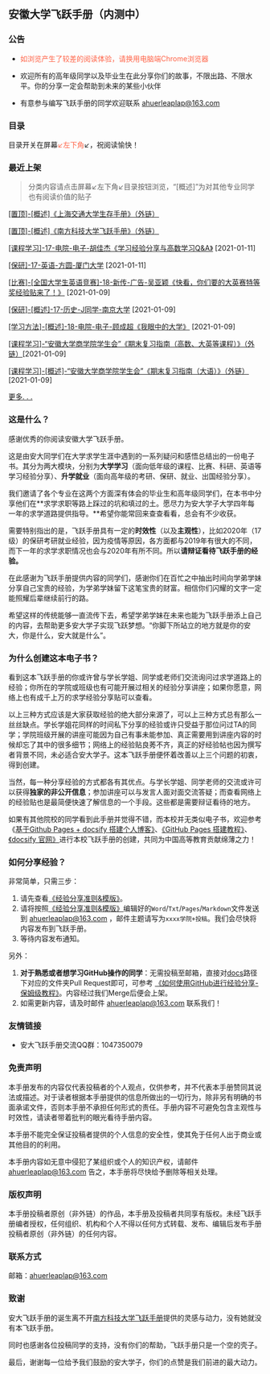 ## 安徽大学飞跃手册（内测中）

### 公告

* <font color="ff6347">如浏览产生了较差的阅读体验，请换用电脑端Chrome浏览器</font>

* 欢迎所有的高年级同学以及毕业生在此分享你们的故事，不限出路、不限水平。你的分享一定会帮助到未来的某些小伙伴

* 有意参与编写飞跃手册的同学欢迎联系 ahuerleaplap@163.com 

### 目录

目录开关在屏幕<font color="ff6347">↙️左下角</font>↙️，祝阅读愉快！

### 最近上架

> 分类内容请点击屏幕↙左下角↙目录按钮浏览，“[概述]”为对其他专业同学也有阅读价值的贴子

[[置顶]-[概述]《上海交通大学生存手册》（外链）](https://survivesjtu.gitbook.io/survivesjtumanual/)

[[置顶]-[概述]《南方科技大学飞跃手册》（外链）](https://sustech-application.github.io/2020-Fall/#/)

[[课程学习]-17-电院-电子-胡佳杰《学习经验分享与高数学习Q&A》](大学学习/课程学习/17-电子-胡佳杰.md) [2021-01-11]

[[保研]-17-英语-方圆-厦门大学](升学就业/外语学院/17-英语-方圆.md) [2021-01-11]

[[比赛]-[全国大学生英语竞赛]-18-新传-广告-吴亚颖《快看，你们要的大英赛特等奖经验贴来了！》](大学学习/比赛/18-广告-吴亚颖.md) [2021-01-09]

[[保研]-[概述]-17-历史-J同学-南京大学](升学就业/历史系/17-历史-J同学.md) [2021-01-09]

[[学习方法]-[概述]-18-电院-电子-顾成超《我眼中的大学》](大学学习/学习方法/18-电子-顾成超.md) [2021-01-09]

[[课程学习]-“安徽大学商学院学生会”《期末复习指南（高数、大英等课程）》（外链）](https://mp.weixin.qq.com/s/T81utAhvU5jRyDl1xCN89A)[2021-01-09]

[[课程学习]-[概述]-“安徽大学商学院学生会”《期末复习指南（大语）》（外链）](https://mp.weixin.qq.com/s/dhYViW68GjtlSf8FpdpdwQ)[2021-01-09]

[更多. . . ](More.md)

### 这是什么？

感谢优秀的你阅读安徽大学飞跃手册。

这是由安大同学们在大学求学生涯中遇到的一系列疑问和感悟总结出的一份电子书。其分为两大模块，分别为**大学学习**（面向低年级的课程、比赛、科研、英语等学习经验分享）、**升学就业**（面向高年级的考研、保研、就业、出国经验分享）。

我们邀请了各个专业在这两个方面深有体会的毕业生和高年级同学们，在本书中分享他们在**求学求职等路上踩过的坑和填过的土。愿尽力为安大学子大学四年每一年的求学道路提供指导。**希望你能常回来查查看看，总会有不少收获。

需要特别指出的是，飞跃手册具有一定的**时效性**（以及**主观性**），比如2020年（17级）的保研考研就业经验，因为疫情等原因，各方面都与2019年有很大的不同，而下一年的求学求职情况也会与2020年有所不同。所以**请辩证看待飞跃手册的经验。**

在此感谢为飞跃手册提供内容的同学们，感谢你们在百忙之中抽出时间向学弟学妹分享自己宝贵的经验，为学弟学妹留下这笔宝贵的财富。相信你们闪耀的文字一定能照耀后辈继续前行的路。

希望这样的传统能够一直流传下去，希望学弟学妹在未来也能为飞跃手册添上自己的内容，去帮助更多安大学子实现飞跃梦想。“你脚下所站立的地方就是你的安大，你是什么，安大就是什么”。

### 为什么创建这本电子书？

看到这本飞跃手册的你或许曾与学长学姐、同学或老师们交流询问过求学道路上的经验；你所在的学院或班级也有可能开展过相关的经验分享讲座；如果你愿意，网络上也有成千上万的求学经验分享贴可以查看。

以上三种方式应该是大家获取经验的绝大部分来源了，可以上三种方式总有那么一丝丝缺点。学长学姐花同样的时间私下分享的经验或许只受益于那位问过TA的同学；学院班级开展的讲座可能因为自己有事未能参加、真正需要用到讲座内容的时候却忘了其中的很多细节；网络上的经验贴良莠不齐，真正的好经验帖也因为撰写者背景不同，未必适合安大学子。这本飞跃手册便怀着改善以上三个问题的初衷，得到创建。

当然，每一种分享经验的方式都各有其优点。与学长学姐、同学老师的交流或许可以获得**独家的非公开信息**；参加讲座可以与发言人面对面交流答疑；而查看网络上的经验贴也是最简便快速了解信息的一个手段。这些都是需要辩证看待的地方。

如果有其他院校的同学看到此手册并觉得不错，而本校并无类似电子书，欢迎参考《[基于Github Pages + docsify 搭建个人博客》](https://zhuanlan.zhihu.com/p/101126727)、[《GitHub Pages 搭建教程》](https://sspai.com/post/54608)、[《docsify 官网》](https://docsify.js.org/#/)进行本校飞跃手册的创建，共同为中国高等教育贡献绵薄之力！

### 如何分享经验？

非常简单，只需三步：
1. 请先查看[《经验分享准则&模版》](经验分享准则&模板.md)。
2. 请将按照[《经验分享准则&模版》](经验分享准则&模板.md)编辑好的`Word`/`Txt`/`Pages`/`Markdown`文件发送到 ahuerleaplap@163.com ，邮件主题请写为`xxxx学院+投稿`。我们会尽快将内容发布到飞跃手册。
3. 等待内容发布通知。

另外：
1. **对于熟悉或者想学习GitHub操作的同学**：无需投稿至邮箱，直接对[docs](https://github.com/AHUer-LeapLap/Impart-Inherit/tree/main/docs)路径下对应的文件夹Pull Request即可，可参考 [《如何使用GitHub进行经验分享-保姆级教程》](如何使用GitHub进行经验分享.md)。内容经过我们Merge后便会上架。
2. 如需更新内容，请及时邮件 ahuerleaplap@163.com 联系我们！

### 友情链接

* 安大飞跃手册交流QQ群：1047350079

### 免责声明

本手册发布的内容仅代表投稿者的个人观点，仅供参考，并不代表本手册赞同其说法或描述。对于读者根据本手册提供的信息所做出的一切行为，除非另有明确的书面承诺文件，否则本手册不承担任何形式的责任。手册内容不可避免包含主观性与时效性，请读者带着批判的眼光看待手册内容。

本手册不能完全保证投稿者提供的个人信息的安全性，使其免于任何人出于商业或其他目的的利用。

本手册内容如无意中侵犯了某组织或个人的知识产权，请邮件 ahuerleaplap@163.com 告之，本手册将尽快给予删除等相关处理。

### 版权声明

本手册投稿者原创（非外链）的作品，本手册及投稿者共同享有版权。未经飞跃手册编者授权，任何组织、机构和个人不得以任何方式转载、发布、编辑后发布手册投稿者原创（非外链）的任何内容。

### 联系方式

邮箱：ahuerleaplap@163.com 

### 致谢

安大飞跃手册的诞生离不开[南方科技大学飞跃手册](https://sustech-application.github.io/2020-Fall/)提供的灵感与动力，没有她就没有本飞跃手册。

同时也感谢各位投稿同学的支持，没有你们的帮助，飞跃手册只是一个空的壳子。

最后，谢谢每一位给予我们鼓励的安大学子，你们的点赞是我们前进的最大动力。

<br><font color="#C8C8C8"><span id="busuanzi_container_site_pv" style='display:none'>飞跃手册总浏览量: <span id="busuanzi_value_site_pv"></span> 次
</span>
<span id="busuanzi_container_site_uv" style='display:none'> | 总访客数: <span id="busuanzi_value_site_uv"></span> 人
</font></span>
<br>
